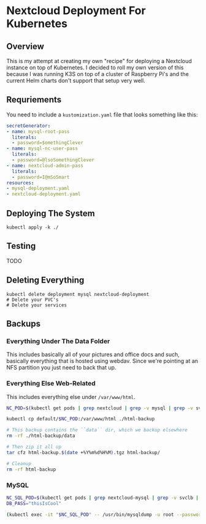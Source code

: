 # Nextcloud Deployment For Kubernetes

## Overview

This is my attempt at creating my own "recipe" for deploying a Nextcloud instance
on top of Kubernetes. I decided to roll my own version of this because I was
running K3S on top of a cluster of Raspberry Pi's and the current Helm
charts don't support that setup very well.

## Requriements

You need to include a ``kustomization.yaml`` file that looks something like
this:

``` yaml
secretGenerator:
- name: mysql-root-pass
  literals:
  - password=$omethingClever
- name: mysql-nc-user-pass
  literals:
  - password=@lsoSomethingClever
- name: nextcloud-admin-pass
  literals:
  - password=I@mSoSmart
resources:
- mysql-deployment.yaml
- nextcloud-deployment.yaml
```

## Deploying The System

``` console
kubectl apply -k ./
```

## Testing

TODO

## Deleting Everything

``` console
kubectl delete deployment mysql nextcloud-deployment
# Delete your PVC's
# Delete your services
```

## Backups

### Everything Under The Data Folder

This includes basically all of your pictures and office docs and such, basically
everything that is hosted using webdav. Since we're pointing at an NFS partition you
just need to back that up.

### Everything Else Web-Related

This includes everything else under ``/var/www/html``. 

``` bash
NC_POD=$(kubectl get pods | grep nextcloud | grep -v mysql | grep -v svclb | awk '{print $1}')

kubectl cp default/$NC_POD:/var/www/html ./html-backup

# This backup contains the ``data`` dir, which we backup elsewhere
rm -rf ./html-backup/data

# Then zip it all up
tar cfz html-backup.$(date +%Y%m%d%H%M).tgz html-backup/

# Cleanup
rm -rf html-backup
```

### MySQL

``` bash
NC_SQL_POD=$(kubectl get pods | grep nextcloud-mysql | grep -v svclb | awk '{print $1}')
DB_PASS="thisIsCool"

(kubectl exec -it "$NC_SQL_POD" -- /usr/bin/mysqldump -u root --password=$DB_PASS nextcloud_db) > nextcloud_db.bkup.$(date +%Y%m%d%H%M).sql
```
